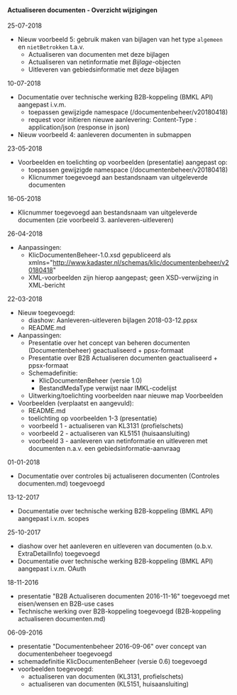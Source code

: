 ﻿#### Actualiseren documenten - Overzicht wijzigingen

25-07-2018
* Nieuw voorbeeld 5: gebruik maken van bijlagen van het type `algemeen` en `nietBetrokken` t.a.v.
    - Actualiseren van documenten met deze bijlagen
    - Actualiseren van netinformatie met _Bijlage_-objecten
	- Uitleveren van gebiedsinformatie met deze bijlagen

10-07-2018
* Documentatie over technische werking B2B-koppeling (BMKL API) aangepast i.v.m.
  - toepassen gewijzigde namespace (/documentenbeheer/v20180418)
  - request voor initieren nieuwe aanlevering: Content-Type : application/json (response in json)
* Nieuw voorbeeld 4: aanleveren documenten in submappen
  
23-05-2018
* Voorbeelden en toelichting op voorbeelden (presentatie) aangepast op:
  - toepassen gewijzigde namespace (/documentenbeheer/v20180418)
  - Klicnummer toegevoegd aan bestandsnaam van uitgeleverde documenten

16-05-2018
* Klicnummer toegevoegd aan bestandsnaam van uitgeleverde documenten (zie voorbeeld 3. aanleveren-uitleveren)

26-04-2018
* Aanpassingen:
  - KlicDocumentenBeheer-1.0.xsd gepubliceerd als xmlns="http://www.kadaster.nl/schemas/klic/documentenbeheer/v20180418"
  - XML-voorbeelden zijn hierop aangepast; geen XSD-verwijzing in XML-bericht

22-03-2018
* Nieuw toegevoegd:
  - diashow: Aanleveren-uitleveren bijlagen 2018-03-12.ppsx
  - README.md
* Aanpassingen:
  - Presentatie over het concept van beheren documenten (Documentenbeheer) geactualiseerd + ppsx-formaat
  - Presentatie over B2B Actualiseren documenten geactualiseerd + ppsx-formaat
  - Schemadefinitie:
    - KlicDocumentenBeheer (versie 1.0)
    - BestandMedaType verwijst naar IMKL-codelijst
  - Uitwerking/toelichting voorbeelden naar nieuwe map Voorbeelden
* Voorbeelden (verplaatst en aangevuld):
  - README.md
  - toelichting op voorbeelden 1-3 (presentatie)
  - voorbeeld 1 - actualiseren van KL3131 (profielschets)
  - voorbeeld 2 - actualiseren van KL5151 (huisaansluiting)
  - voorbeeld 3 - aanleveren van netinformatie en uitleveren met documenten n.a.v. een gebiedsinformatie-aanvraag

01-01-2018
* Documentatie over controles bij actualiseren documenten (Controles documenten.md) toegevoegd

13-12-2017
* Documentatie over technische werking B2B-koppeling (BMKL API) aangepast i.v.m. scopes

25-10-2017
* diashow over het aanleveren en uitleveren van documenten (o.b.v. ExtraDetailInfo) toegevoegd
* Documentatie over technische werking B2B-koppeling (BMKL API) aangepast i.v.m. OAuth

18-11-2016
* presentatie "B2B Actualiseren documenten 2016-11-16" toegevoegd met eisen/wensen en B2B-use cases
* Technische werking over B2B-koppeling toegevoegd (B2B-koppeling actualiseren documenten.md)

06-09-2016
* presentatie "Documentenbeheer 2016-09-06" over concept van documentenbeheer toegevoegd
* schemadefinitie KlicDocumentenBeheer (versie 0.6) toegevoegd
* voorbeelden toegevoegd:
  - actualiseren van documenten (KL3131, profielschets)
  - actualiseren van documenten (KL5151, huisaansluiting)
